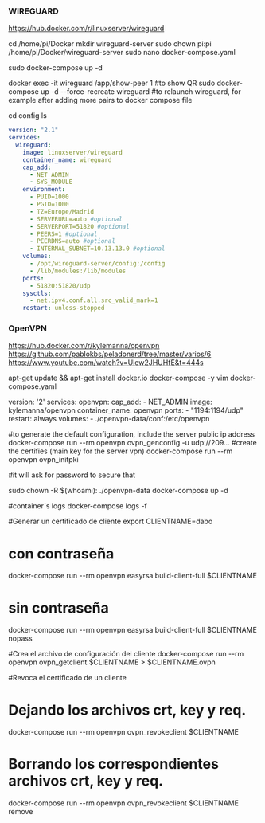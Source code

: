 ### WIREGUARD ###

https://hub.docker.com/r/linuxserver/wireguard

cd /home/pi/Docker
mkdir wireguard-server
sudo chown pi:pi /home/pi/Docker/wireguard-server
sudo nano docker-compose.yaml

sudo docker-compose up -d


docker exec -it wireguard /app/show-peer 1 #to show QR
sudo docker-compose up -d --force-recreate wireguard #to relaunch wireguard, for example after adding more pairs to docker compose file

cd config
ls

```yml
version: "2.1"
services:
  wireguard:
    image: linuxserver/wireguard
    container_name: wireguard
    cap_add:
      - NET_ADMIN
      - SYS_MODULE
    environment:
      - PUID=1000
      - PGID=1000
      - TZ=Europe/Madrid
      - SERVERURL=auto #optional
      - SERVERPORT=51820 #optional
      - PEERS=1 #optional
      - PEERDNS=auto #optional
      - INTERNAL_SUBNET=10.13.13.0 #optional
    volumes:
      - /opt/wireguard-server/config:/config
      - /lib/modules:/lib/modules
    ports:
      - 51820:51820/udp
    sysctls:
      - net.ipv4.conf.all.src_valid_mark=1
    restart: unless-stopped
```




### OpenVPN ###

https://hub.docker.com/r/kylemanna/openvpn
https://github.com/pablokbs/peladonerd/tree/master/varios/6
https://www.youtube.com/watch?v=Ulew2JHUHfE&t=444s

apt-get update && apt-get install docker.io docker-compose -y
vim docker-compose.yaml

version: '2'
services:
  openvpn:
    cap_add:
     - NET_ADMIN
    image: kylemanna/openvpn
    container_name: openvpn
    ports:
     - "1194:1194/udp"
    restart: always
    volumes:
     - ./openvpn-data/conf:/etc/openvpn


#to generate the default configuration, include the server public ip address
docker-compose run --rm openvpn ovpn_genconfig -u udp://209...
#create the certifies (main key for the server vpn)
docker-compose run --rm openvpn ovpn_initpki

#it will ask for password to secure that

sudo chown -R $(whoami): ./openvpn-data
docker-compose up -d

#container´s logs
docker-compose logs -f

#Generar un certificado de cliente
export CLIENTNAME=dabo
# con contraseña
docker-compose run --rm openvpn easyrsa build-client-full $CLIENTNAME
# sin contraseña
docker-compose run --rm openvpn easyrsa build-client-full $CLIENTNAME nopass

#Crea el archivo de configuración del cliente
docker-compose run --rm openvpn ovpn_getclient $CLIENTNAME > $CLIENTNAME.ovpn


#Revoca el certificado de un cliente
# Dejando los archivos crt, key y req.
docker-compose run --rm openvpn ovpn_revokeclient $CLIENTNAME
# Borrando los correspondientes archivos crt, key y req.
docker-compose run --rm openvpn ovpn_revokeclient $CLIENTNAME remove


